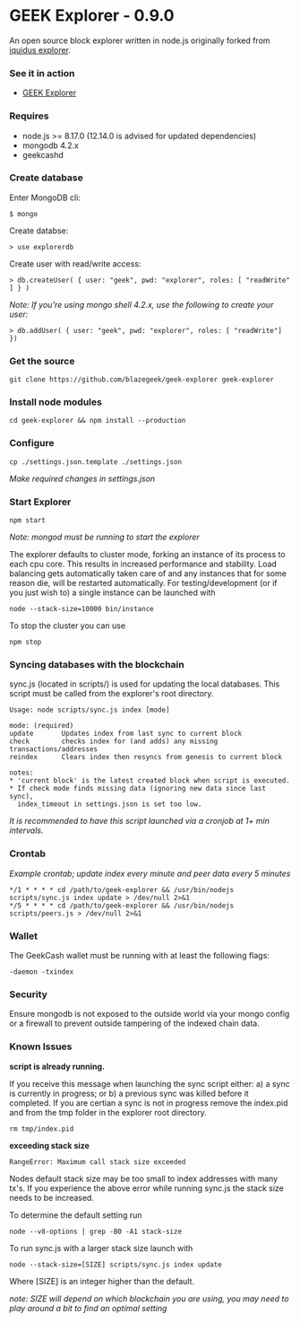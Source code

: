 GEEK Explorer - 0.9.0
================

An open source block explorer written in node.js originally forked from [iquidus explorer](https://github.com/iquidus/explorer).

### See it in action

*  [GEEK Explorer](https://explorer.blazegeek.com)

### Requires

*  node.js >= 8.17.0 (12.14.0 is advised for updated dependencies)
*  mongodb 4.2.x
*  geekcashd

### Create database

Enter MongoDB cli:

	$ mongo

Create databse:

	> use explorerdb

Create user with read/write access:

	> db.createUser( { user: "geek", pwd: "explorer", roles: [ "readWrite" ] } )

*Note: If you're using mongo shell 4.2.x, use the following to create your user:*

	> db.addUser( { user: "geek", pwd: "explorer", roles: [ "readWrite"] })

### Get the source

	git clone https://github.com/blazegeek/geek-explorer geek-explorer

### Install node modules

	cd geek-explorer && npm install --production

### Configure

	cp ./settings.json.template ./settings.json

*Make required changes in settings.json*

### Start Explorer

	npm start

*Note: mongod must be running to start the explorer*

The explorer defaults to cluster mode, forking an instance of its process to each cpu core. This results in increased performance and stability. Load balancing gets automatically taken care of and any instances that for some reason die, will be restarted automatically. For testing/development (or if you just wish to) a single instance can be launched with

	node --stack-size=10000 bin/instance

To stop the cluster you can use

	npm stop

### Syncing databases with the blockchain

sync.js (located in scripts/) is used for updating the local databases. This script must be called from the explorer's root directory.

	Usage: node scripts/sync.js index [mode]

	mode: (required)
	update       Updates index from last sync to current block
	check        checks index for (and adds) any missing transactions/addresses
	reindex      Clears index then resyncs from genesis to current block

	notes:
	* 'current block' is the latest created block when script is executed.
	* If check mode finds missing data (ignoring new data since last sync),
	  index_timeout in settings.json is set too low.

*It is recommended to have this script launched via a cronjob at 1+ min intervals.*

### Crontab

*Example crontab; update index every minute and peer data every 5 minutes*

	*/1 * * * * cd /path/to/geek-explorer && /usr/bin/nodejs scripts/sync.js index update > /dev/null 2>&1
	*/5 * * * * cd /path/to/geek-explorer && /usr/bin/nodejs scripts/peers.js > /dev/null 2>&1

### Wallet

The GeekCash wallet must be running with at least the following flags:

	-daemon -txindex
	
### Security

Ensure mongodb is not exposed to the outside world via your mongo config or a firewall to prevent outside tampering of the indexed chain data. 

### Known Issues

**script is already running.**

If you receive this message when launching the sync script either: a) a sync is currently in progress; or b) a previous sync was killed before it completed. If you are certian a sync is not in progress remove the index.pid and from the tmp folder in the explorer root directory.

	rm tmp/index.pid

**exceeding stack size**

	RangeError: Maximum call stack size exceeded

Nodes default stack size may be too small to index addresses with many tx's. If you experience the above error while running sync.js the stack size needs to be increased.

To determine the default setting run

	node --v8-options | grep -B0 -A1 stack-size

To run sync.js with a larger stack size launch with

	node --stack-size=[SIZE] scripts/sync.js index update

Where [SIZE] is an integer higher than the default.

*note: SIZE will depend on which blockchain you are using, you may need to play around a bit to find an optimal setting*
